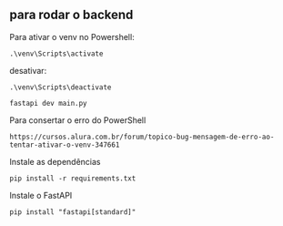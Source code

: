 ## para rodar o backend

Para ativar o venv no Powershell:
```
.\venv\Scripts\activate
```

desativar:
```
.\venv\Scripts\deactivate
```

```
fastapi dev main.py
```

Para consertar o erro do PowerShell
```
https://cursos.alura.com.br/forum/topico-bug-mensagem-de-erro-ao-tentar-ativar-o-venv-347661
```

Instale as dependências
```
pip install -r requirements.txt
```
 
Instale o FastAPI
```
pip install "fastapi[standard]"
```
